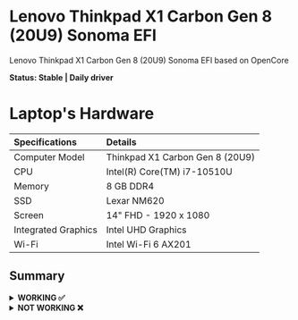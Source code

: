 # Lenovo Thinkpad X1 Carbon Gen 8 (20U9) Sonoma EFI
 Lenovo Thinkpad X1 Carbon Gen 8 (20U9) Sonoma EFI based on OpenCore 



**Status: Stable | Daily driver**

# Laptop's Hardware
| Specifications | Details |
|:---|:---|
| Computer Model | Thinkpad X1 Carbon Gen 8 (20U9) |
| CPU | Intel(R) Core(TM) i7-10510U |
| Memory | 8 GB DDR4 |
| SSD | Lexar NM620 |
| Screen | 14" FHD - 1920 x 1080 |
| Integrated Graphics | Intel UHD Graphics |
| Wi-Fi | Intel Wi-Fi 6 AX201 |


## Summary

<details>  

<summary><strong>WORKING ✅</strong></summary>
<br>

| Video and Audio | ✅ | 
| Power Management | ✅ | 
| WiFi | ✅ | 
| Bluetooth | ✅ | 
| Ethernet | ✅ | 
| HDMI 1.4 | ✅ |
| 1st USB-C (Display output) | ✅ |
| 2nd USB-C (Display output) | ✅ | 
| USB 2.0 / USB 3.0 | ✅ | 
| USB 3.1 (Type-C) | ✅ | 
| USB Power Properties in macOS | ✅ | 
| ThinkPad USB-C Docking Station | ✅ | 
| Brightness Adjustments | ✅ | 
| TrackPoint | ✅ | 
| TrackPad | ✅ | 
| Built-in Keyboard | ✅ | 
| Webcam | ✅ | 
| iCloud, iMessage, FaceTime | ✅ | 
| Sidecar (wired) | ✅ | 
| Boot chime | ✅ | - | Working like a charme |
| Fan Control / Multimedia Keys | ✅ | 
| FireVault 2 | ✅ | 

</details>  

<details>  
<summary><strong>NOT WORKING ❌</strong></summary>
<br>

| Fingerprint Reader | ❌ | 
| Wireless WAN | ❌ | 
| DRM | ❌ | 
| Internal Microphone | ❌ | 
| Thunderbolt 3 | ❌ | 
| Continuity Camera | ❌ | 
| AirDrop | ❌ | 
| Apple Watch Auto Unlock | ❌ | 
| Instant Hotspot | ❌ | 
| Sidecar (wireless) | ❌ | 
| Continuity Markup and Sketch | ❌ | 
| Handoff | ❌ | 
| Universal Clipboard | ❌ | 
| SMS & Phone Call via iPhone | ❌ | 
| AirPlay to Mac | ❌ | 

</details>  
